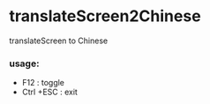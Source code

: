 # translateScreen2Chinese
translateScreen to Chinese
### usage:
- F12 :          toggle
- Ctrl +ESC :    exit
